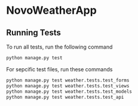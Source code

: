 # NovoWeatherApp

## Running Tests

To run all tests, run the following command

```bash
python manage.py test
```

For sepcific test files, run these commands

```bash
python manage.py test weather.tests.test_forms
python manage.py test weather.tests.test_views
python manage.py test weather.tests.test_models
python manage.py test weather.tests.test_api

```
